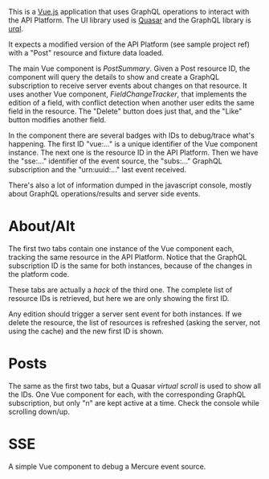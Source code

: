 This is a [Vue.js](https://vuejs.org/) application that uses GraphQL operations to interact with the API Platform. The UI library used is [Quasar](https://quasar.dev/) and the GraphQL library is [urql](https://github.com/urql-graphql/urql).

It expects a modified version of the API Platform (see sample project ref) with a "Post" resource and fixture data loaded.

The main Vue component is _PostSummary_. Given a Post resource ID, the component will query the details to show and create a GraphQL subscription to receive server events about changes on that resource. It uses another Vue component, _FieldChangeTracker_, that implements the edition of a field, with conflict detection when another user edits the same field in the resource. The "Delete" button does just that, and the "Like" button modifies another field.

In the component there are several badges with IDs to debug/trace what's happening. The first ID "vue:..." is a unique identifier of the Vue component instance. The next one is the resource ID in the API Platform. Then we have the "sse:..." identifier of the event source, the "subs:..." GraphQL subscription and the "urn:uuid:..." last event received.

There's also a lot of information dumped in the javascript console, mostly about GraphQL operations/results and server side events.

# About/Alt
The first two tabs contain one instance of the Vue component each, tracking the same resource in the API Platform. Notice that the GraphQL subscription ID is the same for both instances, because of the changes in the platform code.

These tabs are actually a _hack_ of the third one. The complete list of resource IDs is retrieved, but here we are only showing the first ID.

Any edition should trigger a server sent event for both instances. If we delete the resource, the list of resources is refreshed (asking the server, not using the cache) and the new first ID is shown.

# Posts
The same as the first two tabs, but a Quasar _virtual scroll_ is used to show all the IDs. One Vue component for each, with the corresponding GraphQL subscription, but only "n" are kept active at a time. Check the console while scrolling down/up.

# SSE
A simple Vue component to debug a Mercure event source.

